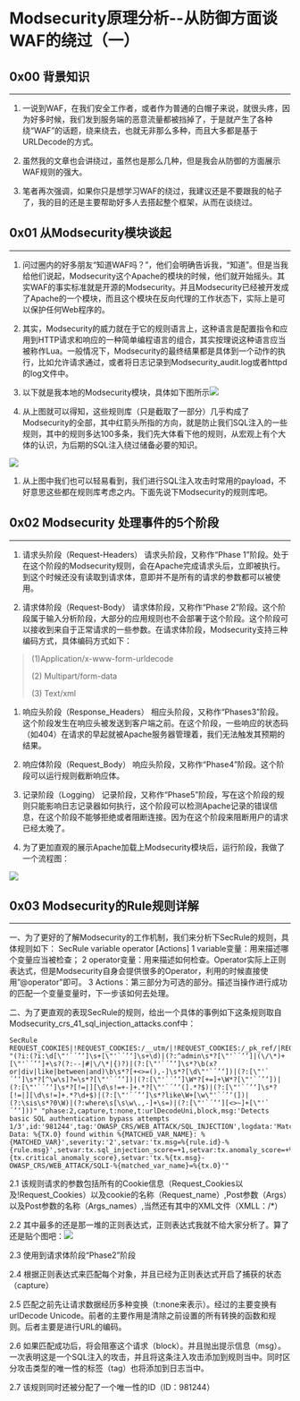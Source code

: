 # Modsecurity原理分析--从防御方面谈WAF的绕过（一）


0x00 背景知识
---------

* * *

1.  一说到WAF，在我们安全工作者，或者作为普通的白帽子来说，就很头疼，因为好多时候，我们发到服务端的恶意流量都被挡掉了，于是就产生了各种绕“WAF”的话题，绕来绕去，也就无非那么多种，而且大多都是基于URLDecode的方式。
    
2.  虽然我的文章也会讲绕过，虽然也是那么几种，但是我会从防御的方面展示WAF规则的强大。
    
3.  笔者再次强调，如果你只是想学习WAF的绕过，我建议还是不要跟我的帖子了，我的目的还是主要帮助好多人去搭起整个框架，从而在谈绕过。
    

0x01 从Modsecurity模块谈起
---------------------

* * *

1.  问过圈内的好多朋友“知道WAF吗？”，他们会明确告诉我，“知道”。但是当我给他们说起，Modsecurity这个Apache的模块的时候，他们就开始摇头。其实WAF的事实标准就是开源的Modsecurity。并且Modsecurity已经被开发成了Apache的一个模块，而且这个模块在反向代理的工作状态下，实际上是可以保护任何Web程序的。
    
2.  其实，Modsecurity的威力就在于它的规则语言上，这种语言是配置指令和应用到HTTP请求和响应的一种简单编程语言的组合，其实按理说这种语言应当被称作Lua。一般情况下，Modsecurity的最终结果都是具体到一个动作的执行，比如允许请求通过，或者将日志记录到Modsecurity_audit.log或者httpd的log文件中。
    
3.  以下就是我本地的Modsecurity模块，具体如下图所示[![](http://static.wooyun.org/20141107/2014110709383980035.jpg)](http://drops.wooyun.org/wp-content/uploads/2014/11/12.jpg)
    
4.  从上图就可以得知，这些规则库（只是截取了一部分）几乎构成了Modsecurity的全部，其中红箭头所指的方向，就是防止我们SQL注入的一些规则，其中的规则多达100多条，我们先大体看下他的规则，从宏观上有个大体的认识，为后期的SQL注入绕过储备必要的知识。
    

[![](http://static.wooyun.org/20141107/2014110709384016298.png)](http://drops.wooyun.org/wp-content/uploads/2014/11/219.png)

1.  从上图中我们也可以轻易看到，我们进行SQL注入攻击时常用的payload，不好意思这些都在规则库考虑之内。下面先说下Modsecurity的规则库吧。

0x02 Modsecurity 处理事件的5个阶段
--------------------------

* * *

1.  请求头阶段（Request-Headers） 请求头阶段，又称作“Phase 1”阶段。处于在这个阶段的Modsecurity规则，会在Apache完成请求头后，立即被执行。到这个时候还没有读取到请求体，意即并不是所有的请求的参数都可以被使用。
    
2.  请求体阶段（Request-Body） 请求体阶段，又称作“Phase 2”阶段。这个阶段属于输入分析阶段，大部分的应用规则也不会部署于这个阶段。这个阶段可以接收到来自于正常请求的一些参数。在请求体阶段，Modsecurity支持三种编码方式，具体编码方式如下：
    

> (1)Application/x-www-form-urldecode
> 
> (2) Multipart/form-data
> 
> (3) Text/xml

1.  响应头阶段（Response_Headers） 相应头阶段，又称作“Phases3”阶段。这个阶段发生在响应头被发送到客户端之前。在这个阶段，一些响应的状态码（如404）在请求的早起就被Apache服务器管理着，我们无法触发其预期的结果。
    
2.  响应体阶段（Request_Body） 响应头阶段，又称作“Phase4”阶段。这个阶段可以运行规则截断响应体。
    
3.  记录阶段（Logging） 记录阶段，又称作“Phase5”阶段，写在这个阶段的规则只能影响日志记录器如何执行，这个阶段可以检测Apache记录的错误信息，在这个阶段不能够拒绝或者阻断连接。因为在这个阶段来阻断用户的请求已经太晚了。
    
4.  为了更加直观的展示Apache加载上Modsecurity模块后，运行阶段，我做了一个流程图：
    

[![](http://static.wooyun.org/20141107/2014110709384010406.jpg)](http://drops.wooyun.org/wp-content/uploads/2014/11/31.jpg)

0x03 Modsecurity的Rule规则详解
-------------------------

* * *

一、为了更好的了解Modsecurity的工作机制，我们来分析下SecRule的规则，具体规则如下： SecRule variable operator [Actions] 1 variable变量：用来描述哪个变量应当被检查； 2 operator变量：用来描述如何检查。Operator实际上正则表达式，但是Modsecurity自身会提供很多的Operator，利用的时候直接使用”@operator”即可。 3 Actions：第三部分为可选的部分。描述当操作进行成功的匹配一个变量变量时，下一步该如何去处理。

二、为了更直观的表现SecRule的规则，给出一个具体的事例如下这条规则取自Modsecurity_crs_41_sql_injection_attacks.conf中：

```
SecRule REQUEST_COOKIES|!REQUEST_COOKIES:/__utm/|!REQUEST_COOKIES:/_pk_ref/|REQUEST_COOKIES_NAMES|ARGS_NAMES|ARGS|XML:/* "(?i:(?i:\d[\"'`´’‘]\s+[\"'`´’‘]\s+\d)|(?:^admin\s*?[\"'`´’‘]|(\/\*)+[\"'`´’‘]+\s?(?:--|#|\/\*|{)?)|(?:[\"'`´’‘]\s*?\b(x?or|div|like|between|and)\b\s*?[+<>=(),-]\s*?[\d\"'`´’‘])|(?:[\"'`´’‘]\s*?[^\w\s]?=\s*?[\"'`´’‘])|(?:[\"'`´’‘]\W*?[+=]+\W*?[\"'`´’‘])|(?:[\"'`´’‘]\s*?[!=|][\d\s!=+-]+.*?[\"'`´’‘(].*?$)|(?:[\"'`´’‘]\s*?[!=|][\d\s!=]+.*?\d+$)|(?:[\"'`´’‘]\s*?like\W+[\w\"'`´’‘(])|(?:\sis\s*?0\W)|(?:where\s[\s\w\.,-]+\s=)|(?:[\"'`´’‘][<>~]+[\"'`´’‘]))" "phase:2,capture,t:none,t:urlDecodeUni,block,msg:'Detects basic SQL authentication bypass attempts 1/3',id:'981244',tag:'OWASP_CRS/WEB_ATTACK/SQL_INJECTION',logdata:'Matched Data: %{TX.0} found within %{MATCHED_VAR_NAME}: %{MATCHED_VAR}',severity:'2',setvar:'tx.msg=%{rule.id}-%{rule.msg}',setvar:tx.sql_injection_score=+1,setvar:tx.anomaly_score=+%{tx.critical_anomaly_score},setvar:'tx.%{tx.msg}-OWASP_CRS/WEB_ATTACK/SQLI-%{matched_var_name}=%{tx.0}'"

```

2.1 该规则请求的参数包括所有的Cookie信息（Request_Cookies以及!Request_Cookies）以及cookie的名称（Request_name）,Post参数（Args）以及Post参数的名称（Args_names）,当然还有其中的XML文件（XMLL：/*）

2.2 其中最多的还是那一堆的正则表达式，正则表达式我就不给大家分析了。算了还是贴个图吧：[![](http://static.wooyun.org/20141107/2014110709384047288.jpg)](http://drops.wooyun.org/wp-content/uploads/2014/11/5.jpg)

2.3 使用到请求体阶段“Phase2”阶段

2.4 根据正则表达式来匹配每个对象，并且已经为正则表达式开启了捕获的状态（capture）

2.5 匹配之前先让请求数据经历多种变换（t:none来表示）。经过的主要变换有urlDecode Unicode。前者的主要作用是清除之前设置的所有转换的函数和规则。后者主要是进行URL的编码。

2.6 如果匹配成功后，将会阻塞这个请求（block）。并且抛出提示信息（msg）。一次表明这是一个SQL注入的攻击，并且将这条注入攻击添加到规则当中。同时区分攻击类型的唯一性的标签（tag）也将添加到日志当中。

2.7 该规则同时还被分配了一个唯一性的ID（ID：981244）
